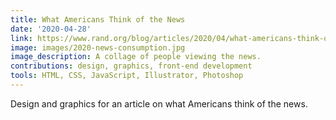 ```yaml
---
title: What Americans Think of the News
date: '2020-04-28'
link: https://www.rand.org/blog/articles/2020/04/what-americans-think-of-the-news--and-what-that-means.html
image: images/2020-news-consumption.jpg
image_description: A collage of people viewing the news.
contributions: design, graphics, front-end development
tools: HTML, CSS, JavaScript, Illustrator, Photoshop
---
```


Design and graphics for an article on what Americans think of the news.

